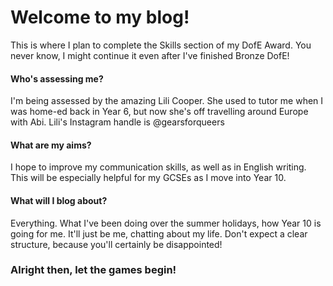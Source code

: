 # Welcome to my blog!

This is where I plan to complete the Skills section of my DofE Award. You never know, I might continue it even after I've finished Bronze DofE!

#### Who's assessing me?

I'm being assessed by the amazing Lili Cooper. She used to tutor me when I was home-ed back in Year 6, but now she's off travelling around Europe with Abi. Lili's Instagram handle is @gearsforqueers

#### What are my aims?

I hope to improve my communication skills, as well as in English writing. This will be especially helpful for my GCSEs as I move into Year 10.

#### What will I blog about?

Everything. What I've been doing over the summer holidays, how Year 10 is going for me. It'll just be me, chatting about my life. Don't expect a clear structure, because you'll certainly be disappointed!

### Alright then, let the games begin!